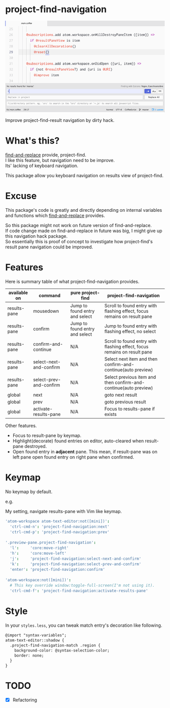 # project-find-navigation

![gif](https://raw.githubusercontent.com/t9md/t9md/55e7fd32500d45751e2d7824f008e42b06763cd1/img/atom-project-find-navigation.gif)

Improve project-find-result navigation by dirty hack.

# What's this?

[find-and-replace](https://github.com/atom/find-and-replace) provide, project-find.  
I like this feature, but navigation need to be improve.  
Its' lacking of keyboard navigation.  

This package allow you keyboard navigation on results view of project-find.  

# Excuse

This package's code is greatly and directly depending on internal variables and functions which  [find-and-replace](https://github.com/atom/find-and-replace) provides.

So this package might not work on future version of find-and-replace.  
If code change made on find-and-replace in future was big, I might give up this navigation hack package.  
So essentially this is proof of concept to investigate how project-find's result pane navigation could be improved.  

# Features

Here is summary table of what project-find-navigation provides.

| available on |  command       | pure project-find  | project-find-navigation  |
| ------------ | ------------- |-------------| -----|
| results-pane | mousedown   | Jump to found entry and select | Scroll to found entry with flashing effect, focus remains on result pane |
| results-pane | confirm   | Jump to found entry and select | Jump to found entry with flashing effect, no select |
| results-pane | confirm-and-continue | N/A | Scroll to found entry with flashing effect, focus remains on result pane |
| results-pane | select-next-and-confirm | N/A | Select next item and then confirm-and-continue(auto preview) |
| results-pane | select-prev-and-confirm | N/A | Select previous item and then confirm-and-continue(auto preview) |
| global | next | N/A | goto next result |
| global | prev | N/A | goto previous result |
| global | activate-results-pane | N/A | Focus to results-pane if exists |

Other features.

- Focus to result-pane by keymap.
- Highlight(decorate) found entries on editor, auto-cleared when result-pane destroyed.
- Open found entry in **adjacent** pane. This mean, if result-pane was on left pane open found entry on right pane when confirmed.

# Keymap

No keymap by default.

e.g.

My setting, navigate results-pane with Vim like keymap.

```coffeescript
'atom-workspace atom-text-editor:not([mini])':
  'ctrl-cmd-n': 'project-find-navigation:next'
  'ctrl-cmd-p': 'project-find-navigation:prev'

'.preview-pane.project-find-navigation':
  'l':     'core:move-right'
  'h':     'core:move-left'
  'j':     'project-find-navigation:select-next-and-confirm'
  'k':     'project-find-navigation:select-prev-and-confirm'
  'enter': 'project-find-navigation:confirm'

'atom-workspace:not([mini])':
  # This key override window:toggle-full-screen(I'm not using it).
  'ctrl-cmd-f': 'project-find-navigation:activate-results-pane'
```

# Style

In your `styles.less`, you can tweak match entry's decoration like following.

```less
@import "syntax-variables";
atom-text-editor::shadow {
  .project-find-navigation-match .region {
    background-color: @syntax-selection-color;
    border: none;
  }
}
```

# TODO
- [x] Refactoring
